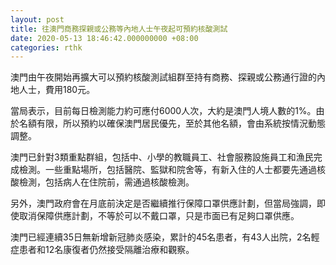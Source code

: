 ```yaml
---
layout: post
title: 往澳門商務探親或公務等內地人士午夜起可預約核酸測試
date: 2020-05-13 18:46:42.000000000 +08:00
categories: rthk
---
```


澳門由午夜開始再擴大可以預約核酸測試組群至持有商務、探親或公務通行證的內地人士，費用180元。

當局表示，目前每日檢測能力約可應付6000人次，大約是澳門人境人數的1%。由於名額有限，所以預約以確保澳門居民優先，至於其他名額，會由系統按情況動態調整。

澳門已針對3類重點群組，包括中、小學的教職員工、社會服務設施員工和漁民完成檢測。一些重點場所，包括醫院、監獄和院舍等，有新入住的人士都要先通過核酸檢測，包括病人在住院前，需通過核酸檢測。

另外，澳門政府會在月底前決定是否繼續推行保障口罩供應計劃，但當局強調，即使取消保障供應計劃，不等於可以不戴口罩，只是市面已有足夠口罩供應。

澳門已經連續35日無新增新冠肺炎感染，累計的45名患者，有43人出院，2名輕症患者和12名康復者仍然接受隔離治療和觀察。
